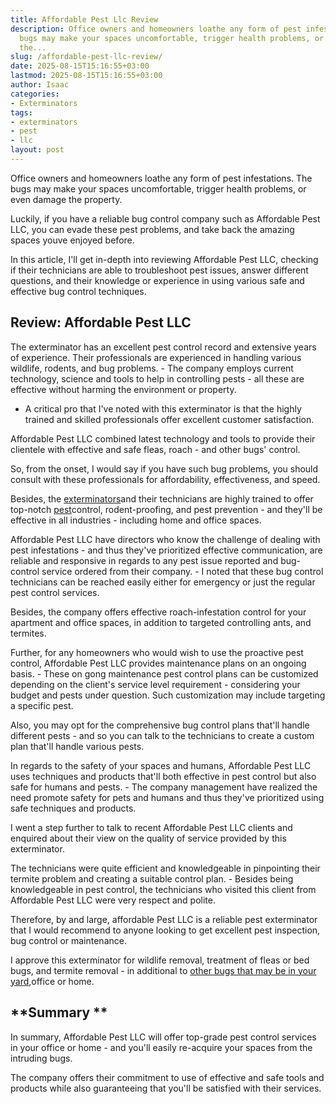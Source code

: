 ```yaml
---
title: Affordable Pest Llc Review
description: Office owners and homeowners loathe any form of pest infestations. The
  bugs may make your spaces uncomfortable, trigger health problems, or even damage
  the...
slug: /affordable-pest-llc-review/
date: 2025-08-15T15:16:55+03:00
lastmod: 2025-08-15T15:16:55+03:00
author: Isaac
categories:
- Exterminators
tags:
- exterminators
- pest
- llc
layout: post
---
```

Office owners and homeowners loathe any form of pest infestations. The bugs may make your spaces uncomfortable, trigger health problems, or even damage the property.

Luckily, if you have a reliable bug control company such as Affordable Pest LLC, you can evade these pest problems, and take back the amazing spaces youve enjoyed before.

In this article, I'll get in-depth into reviewing Affordable Pest LLC, checking if their technicians are able to troubleshoot pest issues, answer different questions, and their knowledge or experience in using various safe and effective bug control techniques.

##  **Review: Affordable Pest LLC**

The exterminator has an excellent pest control record and extensive years of experience. Their professionals are experienced in handling various wildlife, rodents, and bug problems. - The company employs current technology, science and tools to help in controlling pests - all these are effective without harming the environment or property.

- A critical pro that I've noted with this exterminator is that the highly trained and skilled professionals offer excellent customer satisfaction.

Affordable Pest LLC combined latest technology and tools to provide their clientele with effective and safe fleas, roach - and other bugs' control.

So, from the onset, I would say if you have such bug problems, you should consult with these professionals for affordability, effectiveness, and speed.

Besides, the [exterminators](https://pestpolicy.com/american-pest-review/)and their technicians are highly trained to offer top-notch [pest](https://pestpolicy.com/armored-pest-svc-review/)control, rodent-proofing, and pest prevention - and they'll be effective in all industries - including home and office spaces.

Affordable Pest LLC have directors who know the challenge of dealing with pest infestations - and thus they've prioritized effective communication, are reliable and responsive in regards to any pest issue reported and bug-control service ordered from their company. - I noted that these bug control technicians can be reached easily either for emergency or just the regular pest control services.

Besides, the company offers effective roach-infestation control for your apartment and office spaces, in addition to targeted controlling ants, and termites.

Further, for any homeowners who would wish to use the proactive pest control, Affordable Pest LLC provides maintenance plans on an ongoing basis. - These on gong maintenance pest control plans can be customized depending on the client's service level requirement - considering your budget and pests under question. Such customization may include targeting a specific pest.

Also, you may opt for the comprehensive bug control plans that'll handle different pests - and so you can talk to the technicians to create a custom plan that'll handle various pests.

In regards to the safety of your spaces and humans, Affordable Pest LLC uses techniques and products that'll both effective in pest control but also safe for humans and pests. - The company management have realized the need promote safety for pets and humans and thus they've prioritized using safe techniques and products.

I went a step further to talk to recent Affordable Pest LLC clients and enquired about their view on the quality of service provided by this exterminator.

The technicians were quite efficient and knowledgeable in pinpointing their termite problem and creating a suitable control plan. - Besides being knowledgeable in pest control, the technicians who visited this client from Affordable Pest LLC were very respect and polite.

Therefore, by and large, affordable Pest LLC is a reliable pest exterminator that I would recommend to anyone looking to get excellent pest inspection, bug control or maintenance.

I approve this exterminator for wildlife removal, treatment of fleas or bed bugs, and termite removal - in additional to [other bugs that may be in your yard](https://pestpolicy.com/best-flea-spray-for-yard/),office or home.

##  **Summary **

In summary, Affordable Pest LLC will offer top-grade pest control services in your office or home - and you'll easily re-acquire your spaces from the intruding bugs.

The company offers their commitment to use of effective and safe tools and products while also guaranteeing that you'll be satisfied with their services.
